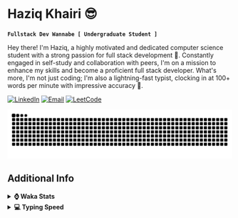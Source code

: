 # Haziq Khairi 😎

**`Fullstack Dev Wannabe [ Undergraduate Student ]`**

Hey there! I'm Haziq, a highly motivated and dedicated computer science student with a strong passion for full stack development 🚀. Constantly engaged in self-study and collaboration with peers, I'm on a mission to enhance my skills and become a proficient full stack developer. What's more, I'm not just coding; I'm also a lightning-fast typist, clocking in at 100+ words per minute with impressive accuracy 💨.

[![LinkedIn](https://custom-icon-badges.demolab.com/badge/LinkedIn-0077B5?style=for-the-badge&logo=linkedin&logoColor=white)](https://www.linkedin.com/in/HaziqKhairi/)
[![Email](https://custom-icon-badges.demolab.com/badge/Email-8B0000?style=for-the-badge&logo=mail&logoColor=white)](mailto:ihaziqkhairi@gmail.com)
[![LeetCode](https://img.shields.io/badge/LeetCode-000000?style=for-the-badge&logo=LeetCode&logoColor=#d16c0)](https://leetcode.com/Kyziq/)

![Snake Contribution GIF](https://github.com/Kyziq/Kyziq/blob/output/github-contribution-grid-snake-dark.svg)

<!--
<h2 align="left">Languages & Tools</h2>
<div>
	<img alt="Java" src="https://img.shields.io/badge/java-%23ED8B00.svg?style=for-the-badge&logo=openjdk&logoColor=white">
	<img alt="TypeScript" src="https://img.shields.io/badge/typescript-%23007ACC.svg?style=for-the-badge&logo=typescript&logoColor=white" />
	<img alt="JavaScript" src="https://img.shields.io/badge/JavaScript-F7DF1E?style=for-the-badge&logo=javascript&logoColor=white" />
	<img alt="React Native" src="https://img.shields.io/badge/react_native-%2320232a.svg?style=for-the-badge&logo=react&logoColor=%2361DAFB" />
	<img alt="React.js" src="https://img.shields.io/badge/React-20232A?style=for-the-badge&logo=react&logoColor=white" />
	<img alt="Node.js" src="https://img.shields.io/badge/Node.js-43853D?style=for-the-badge&logo=node.js&logoColor=white" />
	<img alt="C++" src="https://img.shields.io/badge/c++-%2300599C.svg?style=for-the-badge&logo=c%2B%2B&logoColor=white">
	<img alt="HTML5" src="https://img.shields.io/badge/HTML5-F16529?style=for-the-badge&logo=html5&logoColor=white" />
	<img alt="CSS" src="https://img.shields.io/badge/CSS3-1572B6?style=for-the-badge&logo=css3&logoColor=white" />
	<img alt="SQL" src="https://img.shields.io/badge/Sql-018bff?style=for-the-badge&logo=microsoft-access&logoColor=white" />
	<img alt="Hibernate" src="https://img.shields.io/badge/Hibernate-59666C?style=for-the-badge&logo=Hibernate&logoColor=white" />
	<img alt="Bootstrap" src="https://img.shields.io/badge/bootstrap-%23563D7C.svg?style=for-the-badge&logo=bootstrap&logoColor=white">
	<img alt="Chart.js" src="https://img.shields.io/badge/chart.js-F5788D.svg?style=for-the-badge&logo=chart.js&logoColor=white">
	<img alt="Android Studio" src="https://img.shields.io/badge/Android%20Studio-3DDC84.svg?style=for-the-badge&logo=android-studio&logoColor=white">
	<img alt="Git" src="https://img.shields.io/badge/git-%23F05033.svg?style=for-the-badge&logo=git&logoColor=white" />
	<img alt="Mercurial" src="https://img.shields.io/badge/mercurial-999999.svg?style=for-the-badge&logo=mercurial&logoColor=white">
	<img alt="MariaDB" src="https://img.shields.io/badge/MariaDB-003545?style=for-the-badge&logo=mariadb&logoColor=white">
	<img alt="OracleDB" src="https://img.shields.io/badge/Oracle-F80000?style=for-the-badge&logo=oracle&logoColor=white">
	<img alt="MicrosoftSQLServer" src="https://img.shields.io/badge/Microsoft%20SQL%20Server-CC2927?style=for-the-badge&logo=microsoft%20sql%20server&logoColor=white" />
</div>
-->

<h2> Additional Info </h2>

<!--
<details>
<summary><b>:octocat: GitHub Profile Stats</b></summary>
<br/>
<div align="center">
	<img width="400px" src="https://github-readme-stats.vercel.app/api/top-langs/?username=Kyziq&layout=compact&langs_count=12" />
</div>
</details>
-->

<details>
<summary><b>⌚ Waka Stats</b></summary>
<br/>
<!--START_SECTION:waka-->

```txt
From: 15 May 2024 - To: 22 May 2024

Total Time: 13 hrs 8 mins

Dart             8 hrs 57 mins   █████████████████░░░░░░░░   67.60 %
PHP              2 hrs 41 mins   █████░░░░░░░░░░░░░░░░░░░░   20.26 %
JSON             20 mins         ▓░░░░░░░░░░░░░░░░░░░░░░░░   02.57 %
Markdown         18 mins         ▓░░░░░░░░░░░░░░░░░░░░░░░░   02.38 %
YAML             18 mins         ▓░░░░░░░░░░░░░░░░░░░░░░░░   02.35 %
```

<!--END_SECTION:waka-->

</details>

<details>
<summary><b>💻 Typing Speed</b></summary>
<br/>
<div align="center">
	<a href="https://monkeytype.com/profile/Kyziq">via MonkeyType</a>, Time/Words | WPM | Accuracy
	<img alt="Typing Speed" src="/img/typing-speed.png" width="70%"/>
</div>
</details>
